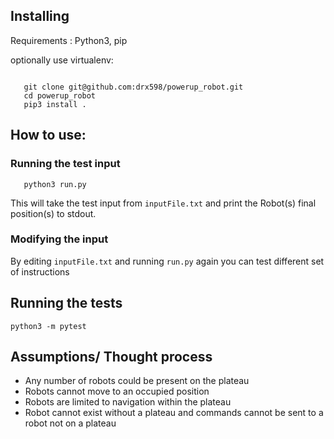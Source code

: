 ## Installing

Requirements : Python3, pip

optionally use virtualenv:
```
```

```
   git clone git@github.com:drx598/powerup_robot.git
   cd powerup_robot
   pip3 install .
```
## How to use:
###  Running the test input
```
   python3 run.py
```
This will take the test input from ```inputFile.txt``` and print the Robot(s) final position(s) to stdout.
    
### Modifying the input
By editing ```inputFile.txt```  and running ```run.py``` again you can test different set of instructions 
## Running the tests
```
python3 -m pytest
```
## Assumptions/ Thought process

- Any number of robots could be present on the plateau
- Robots cannot move to an occupied position
- Robots are limited to navigation within the plateau
- Robot cannot exist without a plateau and commands cannot be sent to a robot not on a plateau

